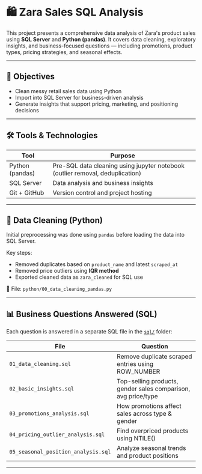 # 🛍️ Zara Sales SQL Analysis

This project presents a comprehensive data analysis of Zara's product sales using **SQL Server** and **Python (pandas)**. It covers data cleaning, exploratory insights, and business-focused questions — including promotions, product types, pricing strategies, and seasonal effects.

---

## 📌 Objectives

- Clean messy retail sales data using Python
- Import into SQL Server for business-driven analysis
- Generate insights that support pricing, marketing, and positioning decisions

---

## 🛠️ Tools & Technologies

| Tool           | Purpose                              |
|----------------|--------------------------------------|
| Python (pandas)| Pre-SQL data cleaning using jupyter notebook (outlier removal, deduplication) |
| SQL Server     | Data analysis and business insights  |
| Git + GitHub   | Version control and project hosting  |

---

## 🧼 Data Cleaning (Python)

Initial preprocessing was done using `pandas` before loading the data into SQL Server.

Key steps:
- Removed duplicates based on `product_name` and latest `scraped_at`
- Removed price outliers using **IQR method**
- Exported cleaned data as `zara_cleaned` for SQL use

📄 File: `python/00_data_cleaning_pandas.py`

---

## 📊 Business Questions Answered (SQL)

Each question is answered in a separate SQL file in the [`sql/`](sql/) folder:

| File | Question |
|------|----------|
| `01_data_cleaning.sql` | Remove duplicate scraped entries using ROW_NUMBER |
| `02_basic_insights.sql` | Top-selling products, gender sales comparison, avg price/type |
| `03_promotions_analysis.sql` | How promotions affect sales across type & gender |
| `04_pricing_outlier_analysis.sql` | Find overpriced products using NTILE() |
| `05_seasonal_position_analysis.sql` | Analyze seasonal trends and product positions |

---

